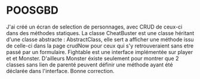 # POOSGBD

J'ai créé un écran de selection de personnages, avec CRUD de ceux-ci dans des méthodes statiques. La classe CheatBuster est une classe héritant d'une classe abstracte : AbstractClass,
elle sert a afficher une méthode issu de celle-ci dans la page crudNow pour ceux qui s'y retrouveraient sans etre passé par un formulaire.
Fightable est une interface implémentée sur player et et Monster. D'ailleurs Monster éxiste seulement pour montrer que 2 classes sans lien de parenté peuvent 
définir une méthode ayant été déclarée dans l'interface. Bonne correction.
